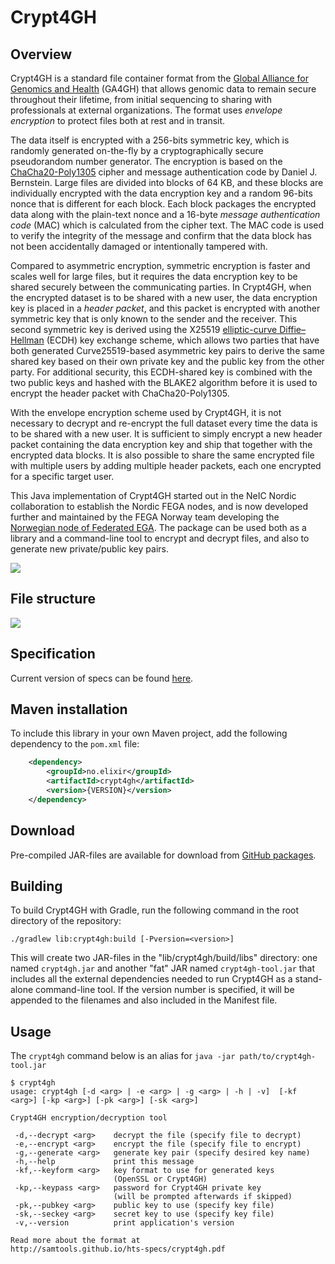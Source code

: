 # Crypt4GH

## Overview

Crypt4GH is a standard file container format from the [Global Alliance for Genomics and Health](https://www.ga4gh.org/) (GA4GH) that allows genomic data to remain secure throughout their lifetime, from initial sequencing to sharing with professionals at external organizations. The format uses _envelope encryption_ to protect files both at rest and in transit.

The data itself is encrypted with a 256-bits symmetric key, which is randomly generated on-the-fly by a cryptographically secure pseudorandom number generator.
The encryption is based on the [ChaCha20-Poly1305](https://en.wikipedia.org/wiki/ChaCha20-Poly1305) cipher and message authentication code by Daniel J. Bernstein. 
Large files are divided into blocks of 64 KB, and these blocks are individually encrypted with the data encryption key and a random 96-bits nonce that is different for each block.
Each block packages the encrypted data along with the plain-text nonce and a 16-byte _message authentication code_ (MAC) which is calculated from the cipher text.
The MAC code is used to verify the integrity of the message and confirm that the data block has not been accidentally damaged or intentionally tampered with.

Compared to asymmetric encryption, symmetric encryption is faster and scales well for large files, but it requires the data encryption key to be shared securely between the communicating parties. In Crypt4GH, when the encrypted dataset is to be shared with a new user, the data encryption key is placed in a _header packet_, and this packet is encrypted with another symmetric key that is only known to the sender and the receiver.
This second symmetric key is derived using the X25519 [elliptic-curve Diffie–Hellman](https://en.wikipedia.org/wiki/Elliptic-curve_Diffie%E2%80%93Hellman) (ECDH) key exchange scheme, which allows two parties that have both generated Curve25519-based asymmetric key pairs to derive the same shared key
based on their own private key and the public key from the other party. For additional security, this ECDH-shared key is combined with the two public keys and hashed with the BLAKE2 algorithm before it is used to encrypt the header packet with ChaCha20-Poly1305.

With the envelope encryption scheme used by Crypt4GH, it is not necessary to decrypt and re-encrypt the full dataset every time the data is to be shared with a new user.
It is sufficient to simply encrypt a new header packet containing the data encryption key and ship that together with the encrypted data blocks. It is also possible to share the same encrypted file with multiple users by adding multiple header packets, each one encrypted for a specific target user.

This Java implementation of Crypt4GH started out in the NeIC Nordic collaboration to establish the Nordic FEGA nodes, and is now developed further and maintained by the FEGA Norway team developing the [Norwegian node of Federated EGA](https://ega.elixir.no/). The package can be used both as a library and a command-line tool to encrypt and decrypt files, and also to generate new private/public key pairs.

![](https://www.ga4gh.org/wp-content/uploads/Crypt4GH_comic.png)

## File structure
![](https://habrastorage.org/webt/yn/y2/pk/yny2pkp68sccx1vbvmodz-hfpzm.png)

## Specification
Current version of specs can be found [here](http://samtools.github.io/hts-specs/crypt4gh.pdf).

## Maven installation
To include this library in your own Maven project, add the following dependency to the `pom.xml` file:

```xml
    <dependency>
        <groupId>no.elixir</groupId>
        <artifactId>crypt4gh</artifactId>
        <version>{VERSION}</version>
    </dependency>
```

## Download
Pre-compiled JAR-files are available for download from [GitHub packages](https://github.com/ELIXIR-NO/FEGA-Norway/packages/2287184).


## Building
To build Crypt4GH with Gradle, run the following command in the root directory of the repository:
```
./gradlew lib:crypt4gh:build [-Pversion=<version>]
```
This will create two JAR-files in the "lib/crypt4gh/build/libs" directory: one named `crypt4gh.jar` and another "fat" JAR named `crypt4gh-tool.jar` that includes all the external dependencies needed to run Crypt4GH as a stand-alone command-line tool. If the version number is specified, it will be appended to the filenames and also included in the Manifest file.

## Usage
The `crypt4gh` command below is an alias for `java -jar path/to/crypt4gh-tool.jar`

```
$ crypt4gh
usage: crypt4gh [-d <arg> | -e <arg> | -g <arg> | -h | -v]  [-kf <arg>] [-kp <arg>] [-pk <arg>] [-sk <arg>]

Crypt4GH encryption/decryption tool

 -d,--decrypt <arg>    decrypt the file (specify file to decrypt)
 -e,--encrypt <arg>    encrypt the file (specify file to encrypt)
 -g,--generate <arg>   generate key pair (specify desired key name)
 -h,--help             print this message
 -kf,--keyform <arg>   key format to use for generated keys
                       (OpenSSL or Crypt4GH)
 -kp,--keypass <arg>   password for Crypt4GH private key
                       (will be prompted afterwards if skipped)
 -pk,--pubkey <arg>    public key to use (specify key file)
 -sk,--seckey <arg>    secret key to use (specify key file)
 -v,--version          print application's version

Read more about the format at
http://samtools.github.io/hts-specs/crypt4gh.pdf
```
